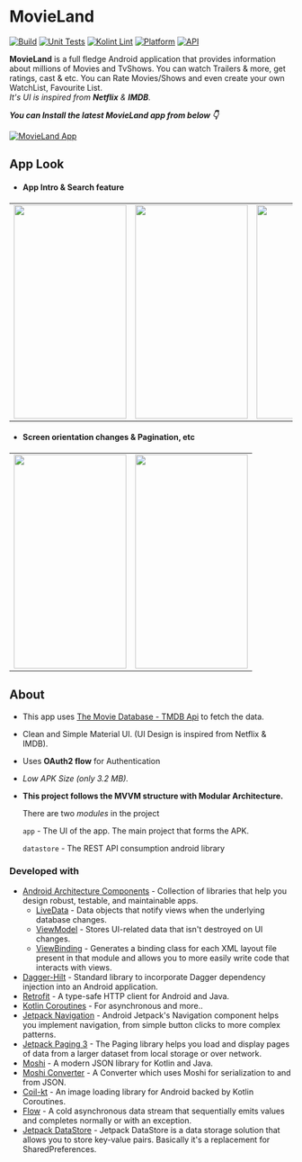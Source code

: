 # MovieLand 
[![Build](https://github.com/Haid-Faiz/MovieLand/actions/workflows/build_ci.yml/badge.svg)](https://github.com/Haid-Faiz/MovieLand/actions/workflows/build_ci.yml)
[![Unit Tests](https://github.com/Haid-Faiz/MovieLand/actions/workflows/unit_tests_ci.yml/badge.svg)](https://github.com/Haid-Faiz/MovieLand/actions/workflows/unit_tests_ci.yml)
[![Kolint Lint](https://github.com/Haid-Faiz/MovieLand/actions/workflows/kotlin_lint_ci.yml/badge.svg)](https://github.com/Haid-Faiz/MovieLand/actions/workflows/kotlin_lint_ci.yml)
[![Platform](https://img.shields.io/badge/platform-android-blue.svg)](http://developer.android.com/index.html)
[![API](https://img.shields.io/badge/API-23%2B-blue.svg?style=flat)](https://android-arsenal.com/api?level=23)


**MovieLand** is a full fledge Android application that provides information about millions of Movies and TvShows. You can watch Trailers & more, get ratings, cast & etc. You can Rate Movies/Shows and even create your own WatchList, Favourite List.  
*It's UI is inspired from **Netflix** & **IMDB**.*

***You can Install the latest MovieLand app from below 👇***

[![MovieLand App](https://img.shields.io/badge/MovieLand-APK-FF9800?style=for-the-badge&logo=android)](https://github.com/PatilShreyas/Foodium/releases/latest/download/app.apk)


## App Look
<table>
   <ul>
      <li>
         <h4>App Intro & Search feature<h4>
      </li>
   </ul>
   <tr>
<td><img src = "https://user-images.githubusercontent.com/56159740/141646430-811625ea-10b5-49a9-a115-a37a03a5e8e2.gif" height = "380" width="200"></td>
<td><img src = "https://user-images.githubusercontent.com/56159740/142729351-3b693ab4-aa42-4028-8fcc-7075d7cf33e4.gif" height = "380" width="200"></td>
<td><img src = "https://user-images.githubusercontent.com/56159740/142728925-cb62860b-3e67-41ce-a33d-5d1f17f05319.gif" height = "380" width="200"></td>
<td><img src = "https://user-images.githubusercontent.com/56159740/142738156-93541c99-960f-40c2-bae6-9f076177c963.gif" height = "380" width="200"></td>
  </tr>
</table>

<table>
      <ul>
      <li>
         <h4>Screen orientation changes & Pagination, etc<h4>
          </li>
   </ul>
  <tr>
<td><img src = "https://user-images.githubusercontent.com/56159740/142738051-4f237728-43ab-4ac7-a7bc-9722f65df8d5.gif" height = "380" width="200"></td>
<td><img src = "https://user-images.githubusercontent.com/56159740/141646430-811625ea-10b5-49a9-a115-a37a03a5e8e2.gif" height = "380" width="200"></td>
  </tr>
</table>


## About

- This app uses [The Movie Database - TMDB Api](https://www.themoviedb.org/documentation/api) to fetch the data.
- Clean and Simple Material UI. (UI Design is inspired from Netflix & IMDB).
- Uses **OAuth2 flow** for Authentication
- *Low APK Size (only 3.2 MB).*

- **This project follows the MVVM structure with Modular Architecture.**

  There are two _modules_ in the project

  `app` - The UI of the app. The main project that forms the APK.
  
  `datastore` - The REST API consumption android library

### Developed with
- [Android Architecture Components](https://developer.android.com/topic/libraries/architecture) - Collection of libraries that help you design robust, testable, and maintainable apps.
  - [LiveData](https://developer.android.com/topic/libraries/architecture/livedata) - Data objects that notify views when the underlying database changes.
  - [ViewModel](https://developer.android.com/topic/libraries/architecture/viewmodel) - Stores UI-related data that isn't destroyed on UI changes.
  - [ViewBinding](https://developer.android.com/topic/libraries/view-binding) - Generates a binding class for each XML layout file present in that module and allows you to more easily write code that interacts with views.
- [Dagger-Hilt](https://dagger.dev/hilt/) - Standard library to incorporate Dagger dependency injection into an Android application.
- [Retrofit](https://square.github.io/retrofit/) - A type-safe HTTP client for Android and Java.
- [Kotlin Coroutines](https://kotlinlang.org/docs/reference/coroutines-overview.html) - For asynchronous and more..
- [Jetpack Navigation](https://developer.android.com/guide/navigation) - Android Jetpack's Navigation component helps you implement navigation, from simple button clicks to more complex patterns.
- [Jetpack Paging 3](https://developer.android.com/topic/libraries/architecture/paging/v3-overview) - The Paging library helps you load and display pages of data from a larger dataset from local storage or over network.
- [Moshi](https://github.com/square/moshi) - A modern JSON library for Kotlin and Java.
- [Moshi Converter](https://github.com/square/retrofit/tree/master/retrofit-converters/moshi) - A Converter which uses Moshi for serialization to and from JSON.
- [Coil-kt](https://coil-kt.github.io/coil/) - An image loading library for Android backed by Kotlin Coroutines.
- [Flow](https://kotlin.github.io/kotlinx.coroutines/kotlinx-coroutines-core/kotlinx.coroutines.flow/-flow/) - A cold asynchronous data stream that sequentially emits values and completes normally or with an exception.
- [Jetpack DataStore](https://developer.android.com/topic/libraries/architecture/datastore) - Jetpack DataStore is a data storage solution that allows you to
 store key-value pairs. Basically it's a replacement for SharedPreferences.

